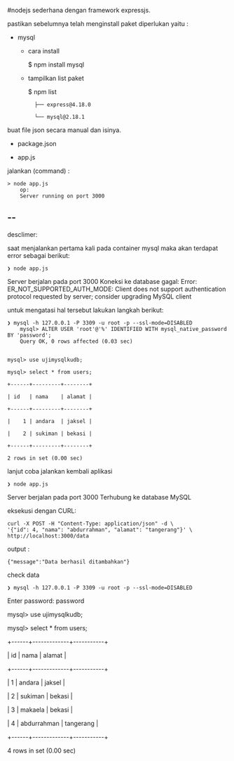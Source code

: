 #nodejs sederhana dengan framework expressjs.

pastikan sebelumnya telah menginstall paket diperlukan yaitu :

- mysql

    - cara install

        $ npm install mysql

    - tampilkan list paket
    
        $ npm list
  
            ├── express@4.18.0
        
            └── mysql@2.18.1


buat file json secara manual dan isinya.

- package.json

- app.js



jalankan (command) :

    > node app.js
        op:
        Server running on port 3000


--
--



desclimer:

saat menjalankan pertama kali pada container mysql maka akan terdapat error sebagai berikut:

    ❯ node app.js



Server berjalan pada port 3000
Koneksi ke database gagal:  Error: ER_NOT_SUPPORTED_AUTH_MODE: Client does not support authentication protocol requested by server; consider upgrading MySQL client


untuk mengatasi hal tersebut lakukan langkah berikut:


    ❯ mysql -h 127.0.0.1 -P 3309 -u root -p --ssl-mode=DISABLED
        mysql> ALTER USER 'root'@'%' IDENTIFIED WITH mysql_native_password BY 'password';
        Query OK, 0 rows affected (0.03 sec)


    mysql> use ujimysqlkudb;
    
    mysql> select * from users;
    
    +------+---------+--------+
    
    | id   | nama    | alamat |
    
    +------+---------+--------+
    
    |    1 | andara  | jaksel |
    
    |    2 | sukiman | bekasi |
    
    +------+---------+--------+
    
    2 rows in set (0.00 sec)




lanjut coba jalankan kembali aplikasi

    ❯ node app.js

Server berjalan pada port 3000
Terhubung ke database MySQL

eksekusi dengan CURL:
    
    curl -X POST -H "Content-Type: application/json" -d \
    '{"id": 4, "nama": "abdurrahman", "alamat": "tangerang"}' \
    http://localhost:3000/data


output :

    {"message":"Data berhasil ditambahkan"}




check data

    ❯ mysql -h 127.0.0.1 -P 3309 -u root -p --ssl-mode=DISABLED

Enter password: password

mysql> use ujimysqlkudb;

mysql> select * from users;

+------+-------------+-----------+

| id   | nama        | alamat    |

+------+-------------+-----------+

|    1 | andara      | jaksel    |

|    2 | sukiman     | bekasi    |

|    3 | makaela     | bekasi    |

|    4 | abdurrahman | tangerang |

+------+-------------+-----------+

4 rows in set (0.00 sec)

